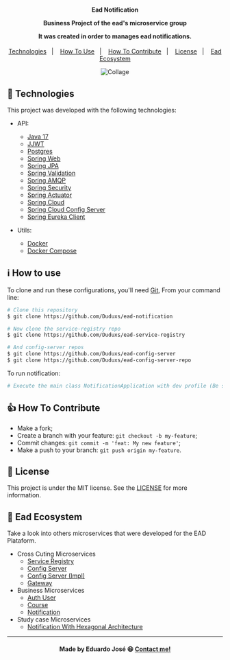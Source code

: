 <h4 align="center">
  <p>Ead Notification</p>
  
  <p>Business Project of the ead's microservice group</p>
  
  <p>It was created in order to manages ead notifications.</p>
  
</h4>

<p align="center">
  <a href="#rocket-technologies">Technologies</a>&nbsp;&nbsp;&nbsp;|&nbsp;&nbsp;&nbsp;
  <a href="#information_source-how-to-use">How To Use</a>&nbsp;&nbsp;&nbsp;|&nbsp;&nbsp;&nbsp;
  <a href="#thumbsup-how-to-contribute">How To Contribute</a>&nbsp;&nbsp;&nbsp;|&nbsp;&nbsp;&nbsp;
  <a href="#memo-license">License</a>&nbsp;&nbsp;&nbsp;|&nbsp;&nbsp;&nbsp;
  <a href="#handshake-ead-ecosystem">Ead Ecosystem</a>
</p>

<p align="center">
<img alt="Collage" src="https://ik.imagekit.io/27ewoxssse/notification__tjpM_fiZ.png?ik-sdk-version=javascript-1.4.3&updatedAt=1651491195717"> 
</p>

## :rocket: Technologies

This project was developed with the following technologies:

- API:

  - [Java 17](https://www.oracle.com/java/technologies/javase/jdk17-archive-downloads.html)
  - [JJWT](https://github.com/jwtk/jjwt)
  - [Postgres](https://www.postgresql.org/)
  - [Spring Web](https://docs.spring.io/spring-boot/docs/current/reference/html/web.html)
  - [Spring JPA](https://docs.spring.io/spring-data/jpa/docs/current/reference/html/)
  - [Spring Validation](https://docs.spring.io/spring-framework/docs/4.1.x/spring-framework-reference/html/validation.html)
  - [Spring AMQP](https://spring.io/projects/spring-amqp)
  - [Spring Security](https://spring.io/projects/spring-security)
  - [Spring Actuator](https://docs.spring.io/spring-boot/docs/2.5.6/reference/html/actuator.html)
  - [Spring Cloud](https://spring.io/projects/spring-cloud)
  - [Spring Cloud Config Server](https://spring.io/projects/spring-cloud-config#overview)
  - [Spring Eureka Client](https://cloud.spring.io/spring-cloud-netflix/multi/multi__service_discovery_eureka_clients.html)

  
- Utils:

  - [Docker](https://www.docker.com/)
  - [Docker Compose](https://docs.docker.com/compose/)


## :information_source: How to use
To clone and run these configurations, you'll need [Git](https://git-scm.com), From your command line:

```bash
# Clone this repository
$ git clone https://github.com/Duduxs/ead-notification

# Now clone the service-registry repo
$ git clone https://github.com/Duduxs/ead-service-registry

# And config-server repos
$ git clone https://github.com/Duduxs/ead-config-server
$ git clone https://github.com/Duduxs/ead-config-server-repo

```

To run notification:

```bash
# Execute the main class NotificationApplication with dev profile (Be sure to have already service registry and config server up) 
```

## :thumbsup: How To Contribute

-  Make a fork;
-  Create a branch with your feature: `git checkout -b my-feature`;
-  Commit changes: `git commit -m 'feat: My new feature'`;
-  Make a push to your branch: `git push origin my-feature`.

## :memo: License
This project is under the MIT license. See the [LICENSE](https://github.com/Duduxs/ead-notification/blob/main/LICENSE) for more information.

## :handshake: Ead Ecosystem
Take a look into others microservices that were developed for the EAD Plataform.
 
 - Cross Cuting Microservices
    - <a href="https://github.com/Duduxs/ead-service-registry">Service Registry</a>
    - <a href="https://github.com/Duduxs/ead-config-server-repo">Config Server</a>
    - <a href="https://github.com/Duduxs/ead-config-server">Config Server (Impl)</a>
    - <a href="https://github.com/Duduxs/ead-api-gateway">Gateway</a>
- Business Microservices
    - <a href="https://github.com/Duduxs/ead-authuser">Auth User</a>
    - <a href="https://github.com/Duduxs/ead-course">Course</a>
    - <a href="https://github.com/Duduxs/ead-notification">Notification</a>
- Study case Microservices
    - <a href="https://github.com/Duduxs/ead-notification-hex">Notification With Hexagonal Architecture</a>
    
---

<h4 align="center">
    Made by Eduardo José 😆 <a href="https://www.linkedin.com/in/eduarddojose/" target="_blank">Contact me!</a>
</h4>
